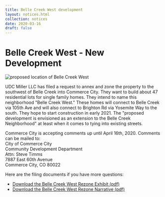 ```yaml
---
title: Belle Creek West development
layout: notices.html
collection: notices
date: 2020-03-16
draft: false
---
```

# Belle Creek West - New Development

![proposed location of Belle Creek West](/assets/2020/BelleCreekWest.png)

UDC Miller LLC has filed a request to annex and zone the property to the southwest of Belle Creek into Commerce City. They want to build about 47 residential lots for single family homes. They intend to name this neighborhood "Belle Creek West." These homes will connect to Belle Creek via 105th Ave and will also connect to Brighton Rd via Yosemite Way to the south. They hope to start construction in early 2021. The "proposed development is envisioned as an extension to the Belle Creek Neighborhood" at least when it comes to tying into existing streets. 

Commerce City is accepting comments up until April 16th, 2020. Comments can be mailed to:<br/>
City of Commerce City<br/>
Community Development Department<br/>
Attn: Steve Timms<br/>
7887 East 60th Avenue<br/>
Commerce City, CO 80022<br/>

Here are the filing documents if you have more questions:
 * [Download the Belle Creek West Rezone Exhibit (pdf)](/assets/2020/BelleCreekWestRezoneExhibit.pdf)
 * [Download the Belle Creek West Rezone Narrative (pdf)](/assets/2020/BelleCreekWestRezoneNarrative.pdf)
